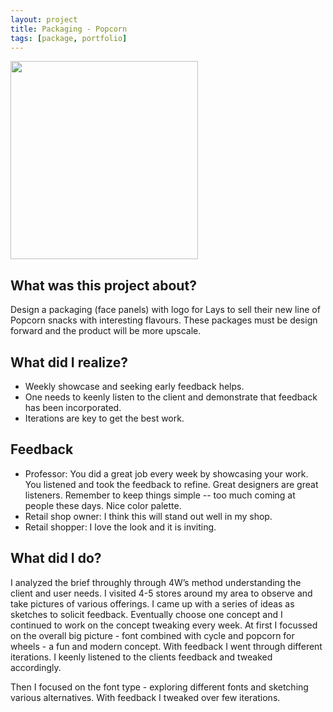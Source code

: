 ```yaml
---
layout: project
title: Packaging - Popcorn
tags: [package, portfolio]
---
```


<div markdown="0" class="grid-container">
	<div class="grid-child">
    	<img src="artifacts/SKU-1.png" width="300" height="317"/>
	</div>
	<div class="grid-child">
		<h2>What was this project about?</h2>
		<p>Design a packaging (face panels) with logo for Lays to sell their new line of Popcorn snacks with interesting flavours. These packages must be design forward and the product will be more upscale. </p>
		<h2>What did I realize?</h2>
		<ul>
			<li>Weekly showcase and seeking early feedback helps.</li>
			<li>One needs to keenly listen to the client and demonstrate that feedback has been incorporated.</li>
			<li>Iterations are key to get the best work.</li>
		</ul>
	</div>
</div>

## Feedback

* Professor: You did a great job every week by showcasing your work. You listened and took the feedback to refine. Great designers are great listeners. Remember to keep things simple -- too much coming at people these days. Nice color palette.
* Retail shop owner: I think this will stand out well in my shop.
* Retail shopper: I love the look and it is inviting.


## What did I do?

I analyzed the brief throughly through 4W’s method understanding the client and user needs. I visited 4-5 stores around my area to observe and take pictures of various offerings. I came up with a series of ideas as sketches to solicit feedback. Eventually choose one concept and I continued to work on the concept tweaking every week. At first I focussed on the overall big picture - font combined with cycle and popcorn for wheels - a fun and modern concept. With feedback I went through different iterations. I keenly listened to the clients feedback and tweaked accordingly. 

Then I focused on the font type - exploring different fonts and sketching various alternatives. With feedback I tweaked over few iterations.

